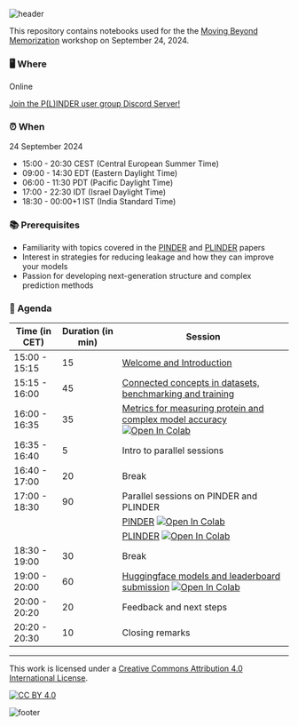 ![header](https://www.plinder.sh/blog/training_header.png)

This repository contains notebooks used for the the [Moving Beyond Memorization](https://www.plinder.sh/blog/training) workshop on September 24, 2024.

### 🖥️ Where

Online

[Join the P(L)INDER user group Discord Server!](https://discord.gg/RrrYBC7d)

### ⏰ When

24 September 2024

- 15:00 - 20:30 CEST (Central European Summer Time)
- 09:00 - 14:30 EDT (Eastern Daylight Time)
- 06:00 - 11:30 PDT (Pacific Daylight Time)
- 17:00 - 22:30 IDT (Israel Daylight Time)
- 18:30 - 00:00+1 IST (India Standard Time)

### 📚 Prerequisites

- Familiarity with topics covered in the [PINDER](https://www.biorxiv.org/content/10.1101/2024.07.17.603980v4) and [PLINDER](https://www.biorxiv.org/content/10.1101/2024.07.17.603955v3) papers
- Interest in strategies for reducing leakage and how they can improve your models
- Passion for developing next-generation structure and complex prediction methods

### 📅 Agenda

| Time (in CET) | Duration (in min) | Session                                                    |
|---------------|----------|-----------------------------------------------------------|
| 15:00 - 15:15 | 15       | [Welcome and Introduction](slides/welcome.pdf)                                   |
| 15:15 - 16:00 | 45       | [Connected concepts in datasets, benchmarking and training](slides/connected_concepts.pdf) |
| 16:00 - 16:35 | 35       | [Metrics for measuring protein and complex model accuracy](slides/metrics.pdf) [![Open In Colab](https://colab.research.google.com/assets/colab-badge.svg)](https://colab.research.google.com/github/plinder-org/moving_beyond_memorisation/blob/main/notebooks/metrics.ipynb) |
| 16:35 - 16:40 | 5        | Intro to parallel sessions                                  |
| 16:40 - 17:00 | 20       | Break                                                       |
| 17:00 - 18:30 | 90       | Parallel sessions on PINDER and PLINDER                    |
|               |          | [PINDER](slides/pinder.pdf) [![Open In Colab](https://colab.research.google.com/assets/colab-badge.svg)](https://colab.research.google.com/github/plinder-org/moving_beyond_memorisation/blob/main/notebooks/pinder.ipynb) |
|               |          | [PLINDER](slides/plinder.pdf) [![Open In Colab](https://colab.research.google.com/assets/colab-badge.svg)](https://colab.research.google.com/github/plinder-org/moving_beyond_memorisation/blob/main/notebooks/plinder.ipynb) |
| 18:30 - 19:00 | 30       | Break                                |
| 19:00 - 20:00 | 60       | [Huggingface models and leaderboard submission](slides/huggingface.pdf) [![Open In Colab](https://colab.research.google.com/assets/colab-badge.svg)](https://colab.research.google.com/github/plinder-org/moving_beyond_memorisation/blob/main/notebooks/huggingface.ipynb) |
| 20:00 - 20:20 | 20       | Feedback and next steps |
| 20:20 - 20:30 | 10       | Closing remarks |

---

This work is licensed under a
[Creative Commons Attribution 4.0 International License](http://creativecommons.org/licenses/by/4.0/).

[![CC BY 4.0](https://i.creativecommons.org/l/by/4.0/88x31.png)](http://creativecommons.org/licenses/by/4.0/)

![footer](https://www.plinder.sh/blog/training_plinder_pinder.png)
